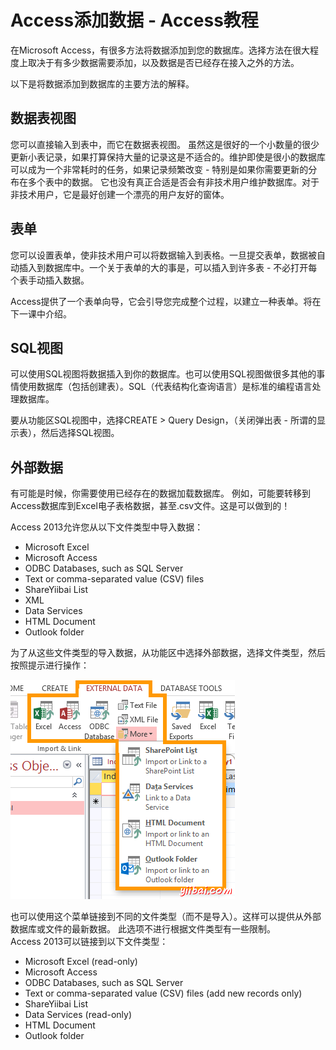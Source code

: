 # Access添加数据 - Access教程

在Microsoft Access，有很多方法将数据添加到您的数据库。选择方法在很大程度上取决于有多少数据需要添加，以及数据是否已经存在接入之外的方法。

以下是将数据添加到数据库的主要方法的解释。

## 数据表视图

您可以直接输入到表中，而它在数据表视图。 虽然这是很好的一个小数量的很少更新小表记录，如果打算保持大量的记录这是不适合的。维护即使是很小的数据库可以成为一个非常耗时的任务，如果记录频繁改变 - 特别是如果你需要更新的分布在多个表中的数据。 它也没有真正合适是否会有非技术用户维护数据库。对于非技术用户，它是最好创建一个漂亮的用户友好的窗体。

## 表单

您可以设置表单，使非技术用户可以将数据输入到表格。一旦提交表单，数据被自动插入到数据库中。一个关于表单的大的事是，可以插入到许多表 - 不必打开每个表手动插入数据。

Access提供了一个表单向导，它会引导您完成整个过程，以建立一种表单。将在下一课中介绍。

## SQL视图

可以使用SQL视图将数据插入到你的数据库。也可以使用SQL视图做很多其他的事情使用数据库（包括创建表）。SQL（代表结构化查询语言）是标准的编程语言处理数据库。

要从功能区SQL视图中，选择CREATE &gt; Query Design，（关闭弹出表 - 所谓的显示表），然后选择SQL视图。

## 外部数据

有可能是时候，你需要使用已经存在的数据加载数据库。 例如，可能要转移到Access数据库到Excel电子表格数据，甚至.csv文件。这是可以做到的！

Access 2013允许您从以下文件类型中导入数据：

*   Microsoft Excel
*   Microsoft Access
*   ODBC Databases, such as SQL Server
*   Text or comma-separated value (CSV) files
*   ShareYiibai List
*   XML
*   Data Services
*   HTML Document
*   Outlook folder

为了从这些文件类型的导入数据，从功能区中选择外部数据，选择文件类型，然后按照提示进行操作：

![Screenshot of Design view](../img/213IW293-0.png)

也可以使用这个菜单链接到不同的文件类型（而不是导入）。这样可以提供从外部数据库或文件的最新数据。 此选项不进行根据文件类型有一些限制。Access 2013可以链接到以下文件类型：

*   Microsoft Excel (read-only)
*   Microsoft Access
*   ODBC Databases, such as SQL Server
*   Text or comma-separated value (CSV) files (add new records only)
*   ShareYiibai List
*   Data Services (read-only)
*   HTML Document
*   Outlook folder


